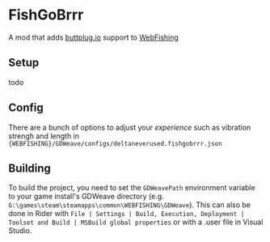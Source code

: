 # FishGoBrrr

A mod that adds [buttplug.io](https://buttplug.io) support to [WebFishing](https://store.steampowered.com/app/3146520/WEBFISHING/)

## Setup
todo

## Config
There are a bunch of options to adjust your *experience* such as vibration strengh and length in `{WEBFISHING}/GDWeave/configs/deltaneverused.fishgobrrr.json`

## Building

To build the project, you need to set the `GDWeavePath` environment variable to your game install's GDWeave directory (e.g. `G:\games\steam\steamapps\common\WEBFISHING\GDWeave`). This can also be done in Rider with `File | Settings | Build, Execution, Deployment | Toolset and Build | MSBuild global properties` or with a .user file in Visual Studio.
